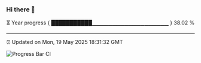 ### Hi there 👋

⏳ Year progress { ███████████▁▁▁▁▁▁▁▁▁▁▁▁▁▁▁▁▁▁▁ } 38.02 %

---

⏰ Updated on Mon, 19 May 2025 18:31:32 GMT

![Progress Bar CI](https://github.com/liununu/liununu/workflows/Progress%20Bar%20CI/badge.svg)
